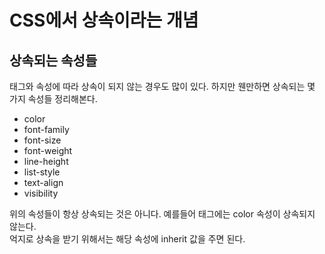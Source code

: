 # CSS에서 상속이라는 개념

## 상속되는 속성들
태그와 속성에 따라 상속이 되지 않는 경우도 많이 있다. 하지만 웬만하면 상속되는 몇 가지 속성들 정리해본다.
* color
* font-family
* font-size
* font-weight
* line-height
* list-style
* text-align
* visibility

위의 속성들이 항상 상속되는 것은 아니다. 예를들어 <a> 태그에는 color 속성이 상속되지 않는다.  
억지로 상속을 받기 위해서는 해당 속성에 inherit 값을 주면 된다.
